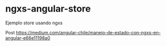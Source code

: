 # ngxs-angular-store
Ejemplo store usando ngxs

Post https://medium.com/angular-chile/manejo-de-estado-con-ngxs-en-angular-e66e11198a0
